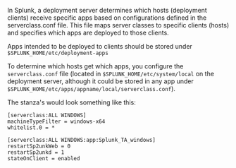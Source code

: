 ﻿In Splunk, a deployment server determines which hosts (deployment clients) receive specific apps based on configurations defined in the serverclass.conf file. This file maps server classes to specific clients (hosts) and specifies which apps are deployed to those clients.

Apps intended to be deployed to clients should be stored under ```$SPLUNK_HOME/etc/deployment-apps```

To determine which hosts get which apps, you configure the ```serverclass.conf``` file (located in ```$SPLUNK_HOME/etc/system/local``` on the deployment server, although it could be stored in any app under ```$SPLUNK_HOME/etc/apps/appname/local/serverclass.conf```). 


The stanza's would look something like this:
```
[serverclass:ALL WINDOWS] 
machineTypeFilter = windows-x64 
whitelist.0 = *

[serverclass:ALL WINDOWS:app:Splunk_TA_windows]
restartSp2unkWeb = 0
restartSp2unkd = 1
stateOnClient = enabled
```
